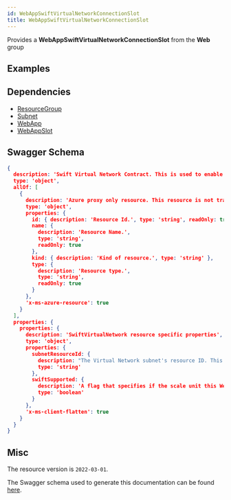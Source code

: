 ```yaml
---
id: WebAppSwiftVirtualNetworkConnectionSlot
title: WebAppSwiftVirtualNetworkConnectionSlot
---
```

Provides a **WebAppSwiftVirtualNetworkConnectionSlot** from the **Web** group
## Examples
## Dependencies
- [ResourceGroup](../Resources/ResourceGroup.md)
- [Subnet](../Network/Subnet.md)
- [WebApp](../Web/WebApp.md)
- [WebAppSlot](../Web/WebAppSlot.md)
## Swagger Schema
```json
{
  description: 'Swift Virtual Network Contract. This is used to enable the new Swift way of doing virtual network integration.',
  type: 'object',
  allOf: [
    {
      description: 'Azure proxy only resource. This resource is not tracked by Azure Resource Manager.',
      type: 'object',
      properties: {
        id: { description: 'Resource Id.', type: 'string', readOnly: true },
        name: {
          description: 'Resource Name.',
          type: 'string',
          readOnly: true
        },
        kind: { description: 'Kind of resource.', type: 'string' },
        type: {
          description: 'Resource type.',
          type: 'string',
          readOnly: true
        }
      },
      'x-ms-azure-resource': true
    }
  ],
  properties: {
    properties: {
      description: 'SwiftVirtualNetwork resource specific properties',
      type: 'object',
      properties: {
        subnetResourceId: {
          description: "The Virtual Network subnet's resource ID. This is the subnet that this Web App will join. This subnet must have a delegation to Microsoft.Web/serverFarms defined first.",
          type: 'string'
        },
        swiftSupported: {
          description: 'A flag that specifies if the scale unit this Web App is on supports Swift integration.',
          type: 'boolean'
        }
      },
      'x-ms-client-flatten': true
    }
  }
}
```
## Misc
The resource version is `2022-03-01`.

The Swagger schema used to generate this documentation can be found [here](https://github.com/Azure/azure-rest-api-specs/tree/main/specification/web/resource-manager/Microsoft.Web/stable/2022-03-01/WebApps.json).
